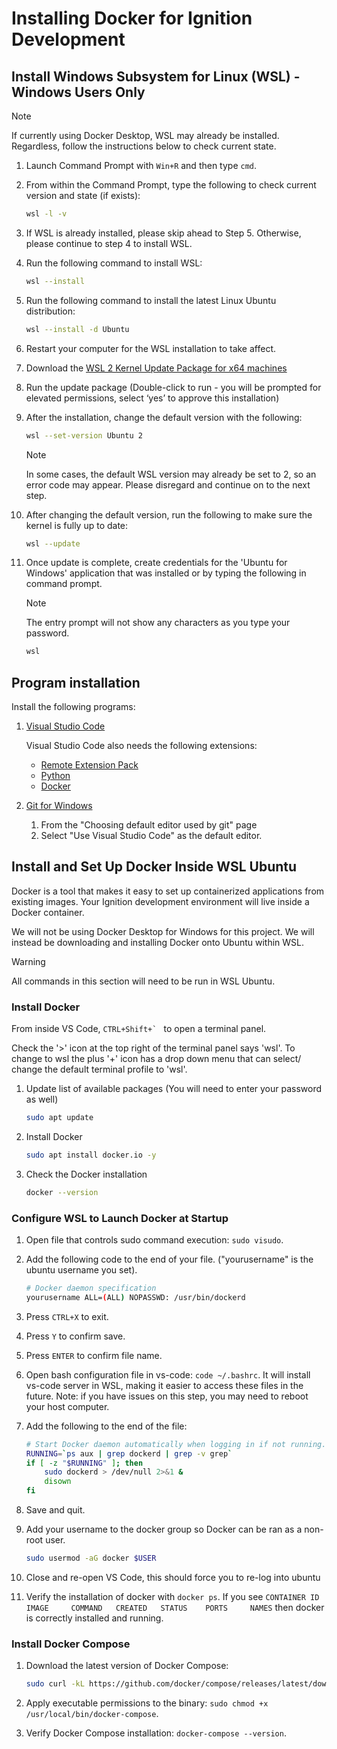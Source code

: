 # Installing Docker for Ignition Development

## Install Windows Subsystem for Linux (WSL) - Windows Users Only

> [!NOTE]
> If currently using Docker Desktop, WSL may already be installed. Regardless, follow the instructions below to check current state.

1. Launch Command Prompt with `Win+R` and then type `cmd`.
2. From within the Command Prompt, type the following to check current version and state (if exists):

    ```bash
    wsl -l -v
    ```

3. If WSL is already installed, please skip ahead to Step 5. Otherwise, please continue to step 4 to install WSL.
4. Run the following command to install WSL:

    ```bash
    wsl --install
    ```

5. Run the following command to install the latest Linux Ubuntu distribution:

    ```bash
    wsl --install -d Ubuntu
    ```

6. Restart your computer for the WSL installation to take affect.
7. Download the [WSL 2 Kernel Update Package for x64 machines](https://wslstorestorage.blob.core.windows.net/wslblob/wsl_update_x64.msi)
8. Run the update package (Double-click to run - you will be prompted for elevated permissions, select ‘yes’ to approve this installation)
9. After the installation, change the default version with the following:

    ```bash
    wsl --set-version Ubuntu 2
    ```

    > [!NOTE]
    > In some cases, the default WSL version may already be set to 2, so an error code may appear. Please disregard and continue on to the next step.

10. After changing the default version, run the following to make sure the kernel is fully up to date:

    ```bash
    wsl --update
    ```

11. Once update is complete, create credentials for the 'Ubuntu for Windows' application that was installed or by typing the following in command prompt.

    > [!NOTE]
    > The entry prompt will not show any characters as you type your password.

    ```bash
    wsl
    ```

## Program installation

Install the following programs:

1. [Visual Studio Code](https://code.visualstudio.com/Download)

    Visual Studio Code also needs the following extensions:

   - [Remote Extension Pack](https://marketplace.visualstudio.com/items?itemName=ms-vscode-remote.vscode-remote-extensionpack)
   - [Python](https://marketplace.visualstudio.com/items?itemName=ms-python.python)
   - [Docker](https://marketplace.visualstudio.com/items?itemName=ms-azuretools.vscode-docker)

2. [Git for Windows](https://gitforwindows.org/)
   1. From the "Choosing default editor used by git" page
   2. Select "Use Visual Studio Code" as the default editor.

## Install and Set Up Docker Inside WSL Ubuntu

Docker is a tool that makes it easy to set up containerized applications from existing images. Your Ignition development environment will live inside a Docker container.

We will not be using Docker Desktop for Windows for this project. We will instead be downloading and installing Docker onto Ubuntu within WSL.

> [!WARNING]
> All commands in this section will need to be run in WSL Ubuntu.

### Install Docker

From inside VS Code, ``CTRL+Shift+` `` to open a terminal panel.

 Check the '>' icon at the top right of the terminal panel says 'wsl'. To change to wsl the plus '+' icon has a drop down menu that can select/ change the default terminal profile to 'wsl'.

1. Update list of available packages (You will need to enter your password as well)

   ```bash
   sudo apt update
   ```

2. Install Docker

    ```bash
    sudo apt install docker.io -y
    ```

3. Check the Docker installation

    ```bash
    docker --version
    ```

### Configure WSL to Launch Docker at Startup

1. Open file that controls sudo command execution: `sudo visudo`.
2. Add the following code to the end of your file. ("yourusername" is the ubuntu username you set).

    ```bash
    # Docker daemon specification
    yourusername ALL=(ALL) NOPASSWD: /usr/bin/dockerd
    ```

3. Press `CTRL+X` to exit.
4. Press `Y` to confirm save.
5. Press `ENTER` to confirm file name.
6. Open bash configuration file in vs-code: `code ~/.bashrc`. It will install vs-code server in WSL, making it easier to access these files in the future. Note: if you have issues on this step, you may need to reboot your host computer.
7. Add the following to the end of the file:

    ```bash
    # Start Docker daemon automatically when logging in if not running.
    RUNNING=`ps aux | grep dockerd | grep -v grep`
    if [ -z "$RUNNING" ]; then
        sudo dockerd > /dev/null 2>&1 &
        disown
    fi
    ```

8. Save and quit.
9. Add your username to the docker group so Docker can be ran as a non-root user.

    ```bash
    sudo usermod -aG docker $USER
    ```

10. Close and re-open VS Code, this should force you to re-log into ubuntu
11. Verify the installation of docker with `docker ps`. If you see `CONTAINER ID   IMAGE     COMMAND   CREATED   STATUS    PORTS     NAMES` then docker is correctly installed and running.

### Install Docker Compose

1. Download the latest version of Docker Compose:

    ```bash
    sudo curl -kL https://github.com/docker/compose/releases/latest/download/docker-compose-linux-x86_64 -o /usr/local/bin/docker-compose
    ```

2. Apply executable permissions to the binary: `sudo chmod +x /usr/local/bin/docker-compose`.
3. Verify Docker Compose installation: `docker-compose --version`.
